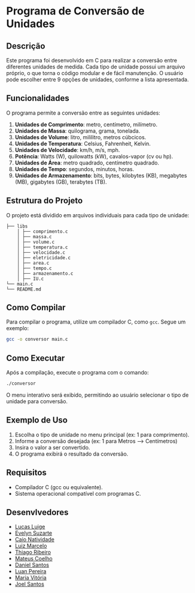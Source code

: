 ﻿# Programa de Conversão de Unidades

## Descrição
Este programa foi desenvolvido em C para realizar a conversão entre diferentes unidades de medida. Cada tipo de unidade possui um arquivo próprio, o que torna o código modular e de fácil manutenção. O usuário pode escolher entre 9 opções de unidades, conforme a lista apresentada.

## Funcionalidades
O programa permite a conversão entre as seguintes unidades:

1. **Unidades de Comprimento**: metro, centímetro, milímetro.
2. **Unidades de Massa**: quilograma, grama, tonelada.
3. **Unidades de Volume**: litro, mililitro, metros cúbcicos.
4. **Unidades de Temperatura**: Celsius, Fahrenheit, Kelvin.
5. **Unidades de Velocidade**: km/h, m/s, mph.
6. **Potência**: Watts (W), quilowatts (kW), cavalos-vapor (cv ou hp).
7. **Unidades de Área**: metro quadrado, centímetro quadrado.
8. **Unidades de Tempo**: segundos, minutos, horas.
9. **Unidades de Armazenamento**: bits, bytes, kilobytes (KB), megabytes (MB), gigabytes (GB), terabytes (TB).

## Estrutura do Projeto
O projeto está dividido em arquivos individuais para cada tipo de unidade:

    ├── libs
        │ ├── comprimento.c
        │ ├── massa.c
        │ ├── volume.c
        │ ├── temperatura.c
        │ ├── velocidade.c
        │ ├── eletricidade.c
        │ ├── area.c
        │ ├── tempo.c
        │ ├── armazenamento.c
        │ ├── IU.c
    └── main.c
    └── README.md

## Como Compilar
Para compilar o programa, utilize um compilador C, como `gcc`. Segue um exemplo:

```bash
gcc -o conversor main.c
```

## Como Executar
Após a compilação, execute o programa com o comando:

```bash
./conversor
```

O menu interativo será exibido, permitindo ao usuário selecionar o tipo de unidade para conversão.

## Exemplo de Uso
1. Escolha o tipo de unidade no menu principal (ex: 1 para comprimento).
2. Informe a conversão desejada (ex: 1 para Metros --> Centímetros)
3. Insira o valor a ser convertido.
4. O programa exibirá o resultado da conversão.

## Requisitos
- Compilador C (gcc ou equivalente).
- Sistema operacional compatível com programas C.

## Desenvlvedores
- [Lucas Luige](https://github.com/lluigecm)
- [Evelyn Suzarte](https://github.com/Evelynsuzarte)
- [Caio Natividade](https://github.com/CaioNatividade)
- [Luiz Marcelo](https://github.com/devluinix)
- [Thiago Ribeiro](https://github.com/devthiagoribeiro)
- [Mateus Coelho](https://github.com/mateuscoelhw)
- [Daniel Santos](https://github.com/DanielSantos08)
- [Luan Pereira](https://github.com/naulcs)
- [Maria Vitória](https://github.com/MaryVickk)
- [Joel Santos](https://github.com/JoelSantos-JS)
